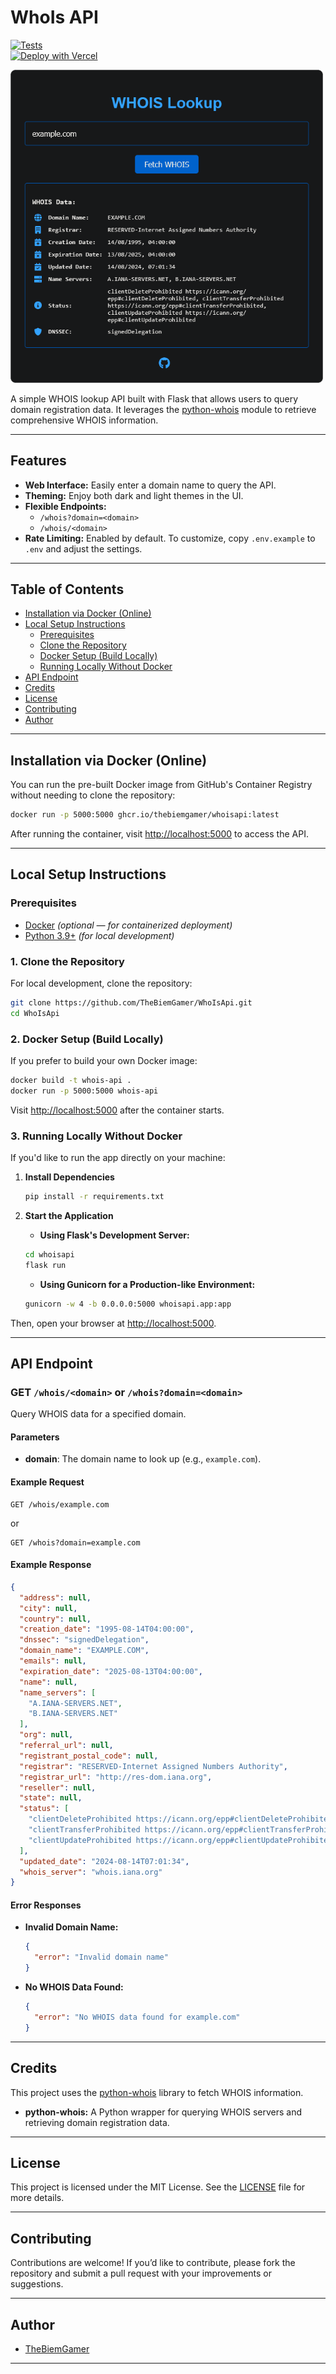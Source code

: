 # WhoIs API

[![Tests](https://github.com/TheBiemGamer/WhoIsApi/actions/workflows/test.yml/badge.svg)](https://github.com/TheBiemGamer/WhoIsApi/actions/workflows/test.yml)  
[![Deploy with Vercel](https://vercel.com/button)](https://vercel.com/new/clone?repository-url=https%3A%2F%2Fgithub.com%2FTheBiemGamer%2FWhoIsApi)

<img src="/assets/WhoIs.png" alt="WhoIs API" width="500">

A simple WHOIS lookup API built with Flask that allows users to query domain registration data. It leverages the [python-whois](https://pypi.org/project/python-whois/) module to retrieve comprehensive WHOIS information.

---

## Features

- **Web Interface:** Easily enter a domain name to query the API.
- **Theming:** Enjoy both dark and light themes in the UI.
- **Flexible Endpoints:**  
  - `/whois?domain=<domain>`
  - `/whois/<domain>`
- **Rate Limiting:** Enabled by default. To customize, copy `.env.example` to `.env` and adjust the settings.

---

## Table of Contents

- [Installation via Docker (Online)](#installation-via-docker-online)
- [Local Setup Instructions](#local-setup-instructions)
  - [Prerequisites](#prerequisites)
  - [Clone the Repository](#1-clone-the-repository)
  - [Docker Setup (Build Locally)](#2-docker-setup-build-locally)
  - [Running Locally Without Docker](#3-running-locally-without-docker)
- [API Endpoint](#api-endpoint)
- [Credits](#credits)
- [License](#license)
- [Contributing](#contributing)
- [Author](#author)

---

## Installation via Docker (Online)

You can run the pre-built Docker image from GitHub's Container Registry without needing to clone the repository:

```bash
docker run -p 5000:5000 ghcr.io/thebiemgamer/whoisapi:latest
```

After running the container, visit [http://localhost:5000](http://localhost:5000) to access the API.

---

## Local Setup Instructions

### Prerequisites

- [Docker](https://www.docker.com/) *(optional — for containerized deployment)*
- [Python 3.9+](https://www.python.org/) *(for local development)*

### 1. Clone the Repository

For local development, clone the repository:

```bash
git clone https://github.com/TheBiemGamer/WhoIsApi.git
cd WhoIsApi
```

### 2. Docker Setup (Build Locally)

If you prefer to build your own Docker image:

```bash
docker build -t whois-api .
docker run -p 5000:5000 whois-api
```

Visit [http://localhost:5000](http://localhost:5000) after the container starts.

### 3. Running Locally Without Docker

If you'd like to run the app directly on your machine:

1. **Install Dependencies**

   ```bash
   pip install -r requirements.txt
   ```

2. **Start the Application**

   - **Using Flask's Development Server:**

    ```bash
    cd whoisapi
    flask run
    ```

   - **Using Gunicorn for a Production-like Environment:**

    ```bash
    gunicorn -w 4 -b 0.0.0.0:5000 whoisapi.app:app
    ```

Then, open your browser at [http://localhost:5000](http://localhost:5000).

---

## API Endpoint

### GET `/whois/<domain>` or `/whois?domain=<domain>`

Query WHOIS data for a specified domain.

#### Parameters

- **domain**: The domain name to look up (e.g., `example.com`).

#### Example Request

```
GET /whois/example.com
```

or

```
GET /whois?domain=example.com
```

#### Example Response

```json
{
  "address": null,
  "city": null,
  "country": null,
  "creation_date": "1995-08-14T04:00:00",
  "dnssec": "signedDelegation",
  "domain_name": "EXAMPLE.COM",
  "emails": null,
  "expiration_date": "2025-08-13T04:00:00",
  "name": null,
  "name_servers": [
    "A.IANA-SERVERS.NET",
    "B.IANA-SERVERS.NET"
  ],
  "org": null,
  "referral_url": null,
  "registrant_postal_code": null,
  "registrar": "RESERVED-Internet Assigned Numbers Authority",
  "registrar_url": "http://res-dom.iana.org",
  "reseller": null,
  "state": null,
  "status": [
    "clientDeleteProhibited https://icann.org/epp#clientDeleteProhibited",
    "clientTransferProhibited https://icann.org/epp#clientTransferProhibited",
    "clientUpdateProhibited https://icann.org/epp#clientUpdateProhibited"
  ],
  "updated_date": "2024-08-14T07:01:34",
  "whois_server": "whois.iana.org"
}
```

#### Error Responses

- **Invalid Domain Name:**

  ```json
  {
    "error": "Invalid domain name"
  }
  ```

- **No WHOIS Data Found:**

  ```json
  {
    "error": "No WHOIS data found for example.com"
  }
  ```

---

## Credits

This project uses the [python-whois](https://pypi.org/project/python-whois/) library to fetch WHOIS information.  
- **python-whois:** A Python wrapper for querying WHOIS servers and retrieving domain registration data.

---

## License

This project is licensed under the MIT License. See the [LICENSE](LICENSE) file for more details.

---

## Contributing

Contributions are welcome! If you’d like to contribute, please fork the repository and submit a pull request with your improvements or suggestions.

---

## Author

- [TheBiemGamer](https://github.com/TheBiemGamer)

---